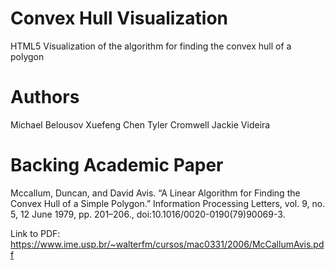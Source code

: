 # Convex Hull Visualization

HTML5 Visualization of the algorithm for finding the convex hull of a polygon

# Authors

Michael Belousov
Xuefeng Chen
Tyler Cromwell
Jackie Videira

# Backing Academic Paper

Mccallum, Duncan, and David Avis. “A Linear Algorithm for Finding the Convex Hull of a Simple Polygon.” Information Processing Letters, vol. 9, no. 5, 12 June 1979, pp. 201–206., doi:10.1016/0020-0190(79)90069-3.

Link to PDF: https://www.ime.usp.br/~walterfm/cursos/mac0331/2006/McCallumAvis.pdf
